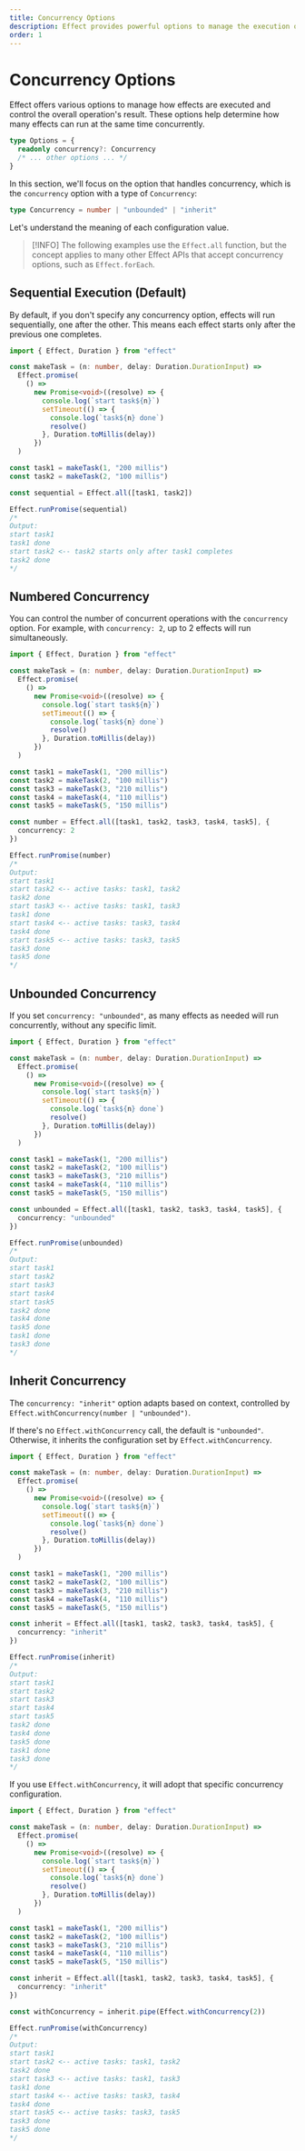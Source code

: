 ```yaml
---
title: Concurrency Options
description: Effect provides powerful options to manage the execution of effects, offering control over the concurrency of operations. Explore the `concurrency` option, a key factor in determining how many effects can run concurrently. This concise guide delves into sequential execution, numbered concurrency, unbounded concurrency, and the flexible inherit concurrency option. Learn to harness these options to optimize the performance of your Effect programs and tailor the concurrency behavior to your specific use cases.
order: 1
---
```


# Concurrency Options

Effect offers various options to manage how effects are executed and control the overall operation's result. These options help determine how many effects can run at the same time concurrently.

```ts
type Options = {
  readonly concurrency?: Concurrency
  /* ... other options ... */
}
```

In this section, we'll focus on the option that handles concurrency, which is the `concurrency` option with a type of `Concurrency`:

```ts
type Concurrency = number | "unbounded" | "inherit"
```

Let's understand the meaning of each configuration value.

> [!INFO]
> The following examples use the `Effect.all` function, but the concept
> applies to many other Effect APIs that accept concurrency options, such as
> `Effect.forEach`.

## Sequential Execution (Default)

By default, if you don't specify any concurrency option, effects will run sequentially, one after the other. This means each effect starts only after the previous one completes.

```ts twoslash
import { Effect, Duration } from "effect"

const makeTask = (n: number, delay: Duration.DurationInput) =>
  Effect.promise(
    () =>
      new Promise<void>((resolve) => {
        console.log(`start task${n}`)
        setTimeout(() => {
          console.log(`task${n} done`)
          resolve()
        }, Duration.toMillis(delay))
      })
  )

const task1 = makeTask(1, "200 millis")
const task2 = makeTask(2, "100 millis")

const sequential = Effect.all([task1, task2])

Effect.runPromise(sequential)
/*
Output:
start task1
task1 done
start task2 <-- task2 starts only after task1 completes
task2 done
*/
```

## Numbered Concurrency

You can control the number of concurrent operations with the `concurrency` option. For example, with `concurrency: 2`, up to 2 effects will run simultaneously.

```ts twoslash
import { Effect, Duration } from "effect"

const makeTask = (n: number, delay: Duration.DurationInput) =>
  Effect.promise(
    () =>
      new Promise<void>((resolve) => {
        console.log(`start task${n}`)
        setTimeout(() => {
          console.log(`task${n} done`)
          resolve()
        }, Duration.toMillis(delay))
      })
  )

const task1 = makeTask(1, "200 millis")
const task2 = makeTask(2, "100 millis")
const task3 = makeTask(3, "210 millis")
const task4 = makeTask(4, "110 millis")
const task5 = makeTask(5, "150 millis")

const number = Effect.all([task1, task2, task3, task4, task5], {
  concurrency: 2
})

Effect.runPromise(number)
/*
Output:
start task1
start task2 <-- active tasks: task1, task2
task2 done
start task3 <-- active tasks: task1, task3
task1 done
start task4 <-- active tasks: task3, task4
task4 done
start task5 <-- active tasks: task3, task5
task3 done
task5 done
*/
```

## Unbounded Concurrency

If you set `concurrency: "unbounded"`, as many effects as needed will run concurrently, without any specific limit.

```ts twoslash
import { Effect, Duration } from "effect"

const makeTask = (n: number, delay: Duration.DurationInput) =>
  Effect.promise(
    () =>
      new Promise<void>((resolve) => {
        console.log(`start task${n}`)
        setTimeout(() => {
          console.log(`task${n} done`)
          resolve()
        }, Duration.toMillis(delay))
      })
  )

const task1 = makeTask(1, "200 millis")
const task2 = makeTask(2, "100 millis")
const task3 = makeTask(3, "210 millis")
const task4 = makeTask(4, "110 millis")
const task5 = makeTask(5, "150 millis")

const unbounded = Effect.all([task1, task2, task3, task4, task5], {
  concurrency: "unbounded"
})

Effect.runPromise(unbounded)
/*
Output:
start task1
start task2
start task3
start task4
start task5
task2 done
task4 done
task5 done
task1 done
task3 done
*/
```

## Inherit Concurrency

The `concurrency: "inherit"` option adapts based on context, controlled by `Effect.withConcurrency(number | "unbounded")`.

If there's no `Effect.withConcurrency` call, the default is `"unbounded"`. Otherwise, it inherits the configuration set by `Effect.withConcurrency`.

```ts twoslash
import { Effect, Duration } from "effect"

const makeTask = (n: number, delay: Duration.DurationInput) =>
  Effect.promise(
    () =>
      new Promise<void>((resolve) => {
        console.log(`start task${n}`)
        setTimeout(() => {
          console.log(`task${n} done`)
          resolve()
        }, Duration.toMillis(delay))
      })
  )

const task1 = makeTask(1, "200 millis")
const task2 = makeTask(2, "100 millis")
const task3 = makeTask(3, "210 millis")
const task4 = makeTask(4, "110 millis")
const task5 = makeTask(5, "150 millis")

const inherit = Effect.all([task1, task2, task3, task4, task5], {
  concurrency: "inherit"
})

Effect.runPromise(inherit)
/*
Output:
start task1
start task2
start task3
start task4
start task5
task2 done
task4 done
task5 done
task1 done
task3 done
*/
```

If you use `Effect.withConcurrency`, it will adopt that specific concurrency configuration.

```ts twoslash
import { Effect, Duration } from "effect"

const makeTask = (n: number, delay: Duration.DurationInput) =>
  Effect.promise(
    () =>
      new Promise<void>((resolve) => {
        console.log(`start task${n}`)
        setTimeout(() => {
          console.log(`task${n} done`)
          resolve()
        }, Duration.toMillis(delay))
      })
  )

const task1 = makeTask(1, "200 millis")
const task2 = makeTask(2, "100 millis")
const task3 = makeTask(3, "210 millis")
const task4 = makeTask(4, "110 millis")
const task5 = makeTask(5, "150 millis")

const inherit = Effect.all([task1, task2, task3, task4, task5], {
  concurrency: "inherit"
})

const withConcurrency = inherit.pipe(Effect.withConcurrency(2))

Effect.runPromise(withConcurrency)
/*
Output:
start task1
start task2 <-- active tasks: task1, task2
task2 done
start task3 <-- active tasks: task1, task3
task1 done
start task4 <-- active tasks: task3, task4
task4 done
start task5 <-- active tasks: task3, task5
task3 done
task5 done
*/
```
